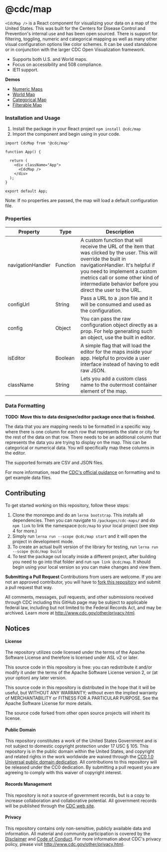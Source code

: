# @cdc/map

`<CdcMap />` is a React component for visualizing your data on a map of the United States. This was built for the Centers for Disease Control and Prevention's internal use and has been open sourced. There is support for filtering, toggling, numeric and categorical mapping as well as many other visual configuration options like color schemes. It can be used standalone or in conjunction with the larger CDC Open Visualization framework.

* Supports both U.S. and World maps.
* Focus on accessibility and 508 compliance.
* IE11 support.

**Demos**
* [Numeric Maps](https://www.cdc.gov/wcms/4.0/cdc-wp/data-presentation/examples/example-numeric-maps.html)
* [World Map](https://www.cdc.gov/wcms/4.0/cdc-wp/data-presentation/examples/example-world-data-map.html)
* [Categorical Map](https://www.cdc.gov/wcms/4.0/cdc-wp/data-presentation/examples/example-categorical-maps.html)
* [Filterable Map](https://www.cdc.gov/wcms/4.0/cdc-wp/data-presentation/examples/example-numeric-maps-filterable.html)

### Installation and Usage

1. Install the package in your React project `npm install @cdc/map`
2. Import the component and begin using in your code.
```JSX
import CdcMap from '@cdc/map'

function App() {

  return (
    <div className="App">
      <CdcMap />
    </div>
  );
}

export default App;
```

Note: If no properties are passed, the map will load a default configuration file.

### Properties

| Property          | Type     | Description                                                                                                                                                                                                                                                                             |
|-------------------|----------|-----------------------------------------------------------------------------------------------------------------------------------------------------------------------------------------------------------------------------------------------------------------------------------------|
| navigationHandler | Function | A custom function that will receive the URL of the item that was clicked by the user. This will override the built in navigationHandler. It's helpful if you need to implement a custom metrics call or some other kind of intermediate behavior before you direct the user to the URL. |
| configUrl         | String   | Pass a URL to a .json file and it will be consumed and used as the configuration.                                                                                                                                                                                                       |
| config            | Object   | You can pass the raw configuration object directly as a prop. For help generating such an object, use the built in editor.                                                                                                                                                              |
| isEditor          | Boolean  | A simple flag that will load the editor for the maps inside your app. Helpful to provide a user interface instead of having to edit raw JSON.                                                                                                                                           |
| className         | String   | Lets you add a custom class name to the outermost container element of the map.                                                                                                                                                                                                         |

### Data Formatting

**TODO: Move this to data designer/editor package once that is finished.**

The data that you are mapping needs to be formatted in a specific way where there is one column for each row that represents the state or city for the rest of the data on that row. There needs to be an additional column that represents the data you are trying to display on the map. This can be categorical or numerical data. You will specifically map these columns in the editor.

The supported formats are CSV and JSON files.

For more information, read the [CDC's official guidance](https://www.cdc.gov/wcms/4.0/cdc-wp/data-presentation/instructions/data-map-instructions.html) on formatting and to get example data files.

## Contributing

To get started working on this repository, follow these steps:
1. Clone the monorepo and do an `lerna bootstrap`. This installs all dependencies. Then you can navigate to `/packages/cdc-maps/` and do `npm link` to link the namespace `@cdc/map` to your local project (see step 4 for more.)
2. Simply run `lerna run --scope @cdc/map start` and it will open the project in development mode.
3. To create an actual built version of the library for testing, run `lerna run --scope @cdc/map build`
4. To test the package out locally inside a different project, after building you need to go into that folder and run `npm link @cdc/map`. It should begin using your local version so you can make changes and view them.

**Submitting a Pull Request**
Contributions from users are welcome. If you are not an approved contributor, you will have to [fork this repository](https://help.github.com/articles/fork-a-repo) and submit a pull request that way.

All comments, messages, pull requests, and other submissions received through CDC including this GitHub page may be subject to applicable federal law, including but not limited to the Federal Records Act, and may be archived. Learn more at http://www.cdc.gov/other/privacy.html.

## Notices

#### License

The repository utilizes code licensed under the terms of the Apache Software License and therefore is licensed under ASL v2 or later.

This source code in this repository is free: you can redistribute it and/or modify it under the terms of the Apache Software License version 2, or (at your option) any later version.

This source code in this repository is distributed in the hope that it will be useful, but WITHOUT ANY WARRANTY; without even the implied warranty of MERCHANTABILITY or FITNESS FOR A PARTICULAR PURPOSE. See the Apache Software License for more details.

The source code forked from other open source projects will inherit its license.

#### Public Domain

This repository constitutes a work of the United States Government and is not subject to domestic copyright protection under 17 USC § 105. This repository is in the public domain within the United States, and copyright and related rights in the work worldwide are waived through the [CC0 1.0 Universal public domain dedication](https://creativecommons.org/publicdomain/zero/1.0/). All contributions to this repository will be released under the CC0 dedication. By submitting a pull request you are agreeing to comply with this waiver of copyright interest.

#### Records Management

This repository is not a source of government records, but is a copy to increase collaboration and collaborative potential. All government records will be published through the [CDC web site](https://www.cdc.gov/).

#### Privacy

This repository contains only non-sensitive, publicly available data and information. All material and community participation is covered by the [Disclaimer](https://github.com/CDCgov/template/blob/master/DISCLAIMER.md) and [Code of Conduct](https://github.com/CDCgov/template/blob/master/code-of-conduct.md). For more information about CDC's privacy policy, please visit http://www.cdc.gov/other/privacy.html.